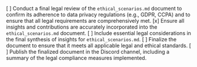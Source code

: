 [ ] Conduct a final legal review of the `ethical_scenarios.md` document to confirm its adherence to data privacy regulations (e.g., GDPR, CCPA) and to ensure that all legal requirements are comprehensively met.
[x] Ensure all insights and contributions are accurately incorporated into the `ethical_scenarios.md` document.
[ ] Include essential legal considerations in the final synthesis of insights for `ethical_scenarios.md`.
[ ] Finalize the document to ensure that it meets all applicable legal and ethical standards.
[ ] Publish the finalized document in the Discord channel, including a summary of the legal compliance measures implemented.